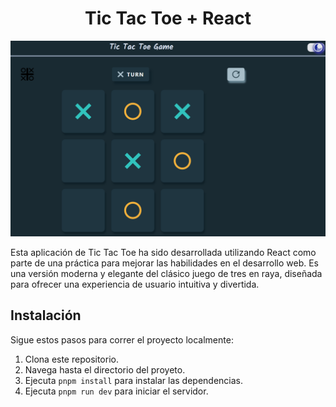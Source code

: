 # <center>Tic Tac Toe + React</center>

![Imagén de la Aplicación](public/app.png)

Esta aplicación de Tic Tac Toe ha sido desarrollada utilizando React como parte de una práctica para mejorar las habilidades en el desarrollo web. Es una versión moderna y elegante del clásico juego de tres en raya, diseñada para ofrecer una experiencia de usuario intuitiva y divertida.

## Instalación

Sigue estos pasos para correr el proyecto localmente:

1. Clona este repositorio.
2. Navega hasta el directorio del proyeto.
3. Ejecuta `pnpm install` para instalar las dependencias.
4. Ejecuta `pnpm run dev` para iniciar el servidor.
